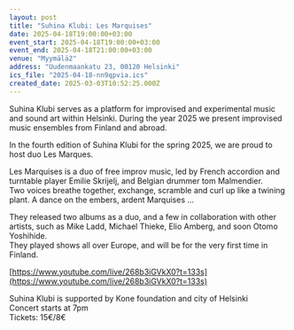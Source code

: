 ```yaml
---
layout: post
title: "Suhina Klubi: Les Marquises"
date: 2025-04-18T19:00:00+03:00
event_start: 2025-04-18T19:00:00+03:00
event_end: 2025-04-18T21:00:00+03:00
venue: "Myymälä2"
address: "Uudenmaankatu 23, 00120 Helsinki"
ics_file: "2025-04-18-nn9qpvia.ics"
created_date: 2025-03-03T10:52:25.000Z
---
```


Suhina Klubi serves as a platform for improvised and experimental music and sound art within Helsinki. During the year 2025 we present improvised music ensembles from Finland and abroad.  
  
In the fourth edition of Suhina Klubi for the spring 2025, we are proud to host duo Les Marques.  
  
Les Marquises is a duo of free improv music, led by French accordion and turntable player Emilie Skrijelj, and Belgian drummer tom Malmendier.  
Two voices breathe together, exchange, scramble and curl up like a twining plant. A dance on the embers, ardent Marquises ...  
  
They released two albums as a duo, and a few in collaboration with other artists, such as Mike Ladd, Michael Thieke, Elio Amberg, and soon Otomo Yoshihide.  
They played shows all over Europe, and will be for the very first time in Finland.  
  
[https://www.youtube.com/live/268b3iGVkX0?t=133s](https://www.youtube.com/live/268b3iGVkX0?t=133s)  
  
Suhina Klubi is supported by Kone foundation and city of Helsinki  
Concert starts at 7pm  
Tickets: 15€/8€
